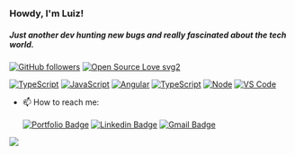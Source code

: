 ### Howdy, I'm Luiz!

##### Just another dev hunting new bugs and really fascinated about the tech world.
[![GitHub followers](https://img.shields.io/github/followers/llouiz?label=Followers&style=social)](https://github.com/Naereen?tab=followers)  [![Open Source Love svg2](https://badges.frapsoft.com/os/v2/open-source.svg?v=103)](https://github.com/ellerbrock/open-source-badges/)   

[![TypeScript](https://aleen42.github.io/badges/src/react.svg)](https://github.com/aleen42/badges)        [![JavaScript](https://aleen42.github.io/badges/src/javascript.svg)](https://github.com/aleen42/badges)        [![Angular](https://aleen42.github.io/badges/src/angular.svg)](https://github.com/aleen42/badges)  [![TypeScript](https://aleen42.github.io/badges/src/typescript.svg)](https://github.com/aleen42/badges)    [![Node](https://aleen42.github.io/badges/src/node.svg)](https://github.com/aleen42/badges)      [![VS Code](https://aleen42.github.io/badges/src/visual_studio_code.svg)](https://github.com/aleen42/badges)

- 📫 How to reach me: <br/><br/>
[![Portfolio Badge](https://img.shields.io/badge/Portfolio-llouiz.github.io%2Fme-black)](https://llouiz.github.io/me)
[![Linkedin Badge](https://img.shields.io/badge/-LinkedIn-blue?style=flat-square&logo=Linkedin&logoColor=white&link=https://www.linkedin.com/in/luiz-carlos5/)](https://www.linkedin.com/in/luiz-carlos5/)
[![Gmail Badge](https://img.shields.io/badge/-luiz.carlos.techie%40gmail.com-008080?style=flat-square&logo=Gmail&logoColor=white&link=mailto:luiz.carlos.techie@gmail.com)](mailto:luiz.carlos.techie@gmail.com)

<p>
   <img
      align="center"
      src="https://github-readme-stats.vercel.app/api/top-langs/?username=llouiz&layout=compact&theme=tokyonight"
    />
 <!-- <img   
      align="center"
      height="165" 
       src="https://github-readme-stats.vercel.app/api?username=llouiz&show_icons=true&theme=tokyonight"
    /> -->
</p>

<!--
**LLOUIZ/LLOUIZ** is a ✨ _special_ ✨ repository because its `README.md` (this file) appears on your GitHub profile.

Here are some ideas to get you started:

- 🔭 I’m currently working on ...
- 🌱 I’m currently learning ...
- 👯 I’m looking to collaborate on ...
- 🤔 I’m looking for help with ...
- 💬 Ask me about ...
- 📫 How to reach me: ...
- 😄 Pronouns: ...
- ⚡ Fun fact: ...
-->
